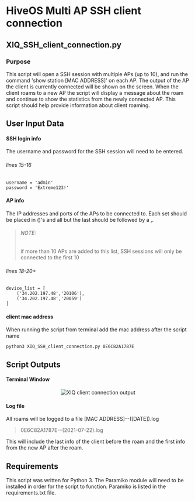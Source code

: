 # HiveOS Multi AP SSH client connection
## XIQ_SSH_client_connection.py
### Purpose
This script will open a SSH session with multiple APs (up to 10), and run the command 'show station [MAC ADDRESS]' on each AP. The output of the AP the client is currently connected will be shown on the screen. When the client roams to a new AP the script will display a message about the roam and continue to show the statistics from the newly connected AP. This script should help provide information about client roaming. 

## User Input Data
#### SSH login info
The username and password for the SSH session will need to be entered.
###### lines 15-16
```
username = 'admin'
password = 'Extreme123!'
```
#### AP info
The IP addresses and ports of the APs to be connected to. Each set should be placed in ()'s and all but the last should be followed by a ,. 
>###### NOTE:
>if more than 10 APs are added to this list, SSH sessions will only be connected to the first 10
###### lines 18-20+
```
device_list = [
    ('34.202.197.48','20106'),
    ('34.202.197.48','20059')
]
```
#### client mac address
When running the script from terminal add the mac address after the script name
```
python3 XIQ_SSH_client_connection.py 0E6C82A1787E
```

## Script Outputs
#### Terminal Window

<p align="center">
<img src="../master/images/XIQ_SSH_client_connection_output.png" alt="XIQ client connection output">
</p>

#### Log file
All roams will be logged to a file [MAC ADDRESS]--([DATE]).log

> 0E6C82A1787E--(2021-07-22).log

This will include the last info of the client before the roam and the first info from the new AP after the roam.


## Requirements
This script was written for Python 3. The Paramiko module will need to be installed in order for the script to function. Paramiko is listed in the requirements.txt file.
